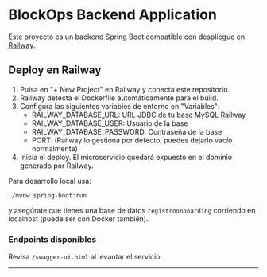 # BlockOps Backend Application

Este proyecto es un backend Spring Boot compatible con despliegue en [Railway](https://railway.app/).

## Deploy en Railway

1. Pulsa en "+ New Project" en Railway y conecta este repositorio.
2. Railway detecta el Dockerfile automáticamente para el build.
3. Configura las siguientes variables de entorno en "Variables":
    - RAILWAY_DATABASE_URL: URL JDBC de tu base MySQL Railway
    - RAILWAY_DATABASE_USER: Usuario de la base
    - RAILWAY_DATABASE_PASSWORD: Contraseña de la base
    - PORT: (Railway lo gestiona por defecto, puedes dejarlo vacío normalmente)
4. Inicia el deploy. El microservicio quedará expuesto en el dominio generado por Railway.

Para desarrollo local usa:
```
./mvnw spring-boot:run
```
y asegúrate que tienes una base de datos `registroonboarding` corriendo en localhost (puede ser con Docker también).

### Endpoints disponibles

Revisa `/swagger-ui.html` al levantar el servicio.

---
